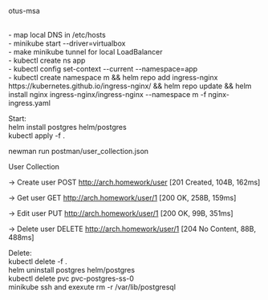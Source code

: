 otus-msa

<br/>
  - map local DNS in /etc/hosts<br/>
  - minikube start --driver=virtualbox<br/>
  - make minikube tunnel for local LoadBalancer<br/>
  - kubectl create ns app<br/>
  - kubectl config set-context --current --namespace=app<br/>
  - kubectl create namespace m && helm repo add ingress-nginx https://kubernetes.github.io/ingress-nginx/ && helm repo update && helm install nginx ingress-nginx/ingress-nginx --namespace m -f nginx-ingress.yaml</br>


  Start:<br>
  helm install postgres helm/postgres<br/>
  kubectl apply -f .<br/>

  newman run postman/user_collection.json

  User Collection

  → Create user
  POST http://arch.homework/user [201 Created, 104B, 162ms]

  → Get user
  GET http://arch.homework/user/1 [200 OK, 258B, 159ms]

  → Edit user
  PUT http://arch.homework/user/1 [200 OK, 99B, 351ms]

  → Delete user
  DELETE http://arch.homework/user/1 [204 No Content, 88B, 488ms]


  Delete:<br/>
  kubectl delete -f .<br/>
  helm uninstall postgres helm/postgres<br/>
  kubectl delete pvc pvc-postgres-ss-0<br/>
  minikube ssh and exexute rm -r /var/lib/postgresql</br>